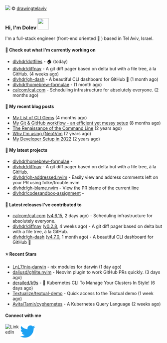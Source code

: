<img src="https://user-images.githubusercontent.com/6196971/205364459-63d54329-d28a-403f-ac06-3baeb4685b46.jpg" />
© <a href="https://www.instagram.com/drawingtelaviv/">drawingtelaviv</a>

### Hi, I'm Dolev <img width="36px" height="36px" src="https://user-images.githubusercontent.com/1303154/88677602-1635ba80-d120-11ea-84d8-d263ba5fc3c0.gif" />

I'm a full-stack engineer (front-end oriented :rainbow: ) based in Tel Aviv, Israel.

#### 👷 Check out what I'm currently working on

- [dlvhdr/dotfiles](https://github.com/dlvhdr/dotfiles) - 🏠 (today)
- [dlvhdr/diffnav](https://github.com/dlvhdr/diffnav) - A git diff pager based on delta but with a file tree, à la GitHub. (4 weeks ago)
- [dlvhdr/gh-dash](https://github.com/dlvhdr/gh-dash) - A beautiful CLI dashboard for GitHub 🚀  (1 month ago)
- [dlvhdr/homebrew-formulae](https://github.com/dlvhdr/homebrew-formulae) -  (1 month ago)
- [calcom/cal.com](https://github.com/calcom/cal.com) - Scheduling infrastructure for absolutely everyone. (2 months ago)

#### 📜 My recent blog posts

- [My List of CLI Gems](https://dlvhdr.me/posts/cli-tools) (4 months ago)
- [My Git &amp; GitHub workflow - an efficient yet messy setup](https://dlvhdr.me/posts/how-i-use-github) (8 months ago)
- [The Renaissance of the Command Line](https://dlvhdr.me/posts/the-renaissance-of-the-command-line) (2 years ago)
- [Why I&#39;m using (Neo)Vim](https://dlvhdr.me/posts/why-im-using-vim) (2 years ago)
- [My Developer Setup in 2022](https://dlvhdr.me/posts/dev-setup) (2 years ago)

#### 🌱 My latest projects

- [dlvhdr/homebrew-formulae](https://github.com/dlvhdr/homebrew-formulae) - 
- [dlvhdr/diffnav](https://github.com/dlvhdr/diffnav) - A git diff pager based on delta but with a file tree, à la GitHub.
- [dlvhdr/gh-addressed.nvim](https://github.com/dlvhdr/gh-addressed.nvim) - Easily view and address comments left on your PR using folke/trouble.nvim
- [dlvhdr/gh-blame.nvim](https://github.com/dlvhdr/gh-blame.nvim) - View the PR blame of the current line
- [dlvhdr/codesandbox-assignment](https://github.com/dlvhdr/codesandbox-assignment) - 

#### 🔭 Latest releases I've contributed to

- [calcom/cal.com](https://github.com/calcom/cal.com) ([v4.6.15](https://github.com/calcom/cal.com/releases/tag/v4.6.15), 2 days ago) - Scheduling infrastructure for absolutely everyone.
- [dlvhdr/diffnav](https://github.com/dlvhdr/diffnav) ([v0.2.8](https://github.com/dlvhdr/diffnav/releases/tag/v0.2.8), 4 weeks ago) - A git diff pager based on delta but with a file tree, à la GitHub.
- [dlvhdr/gh-dash](https://github.com/dlvhdr/gh-dash) ([v4.7.0](https://github.com/dlvhdr/gh-dash/releases/tag/v4.7.0), 1 month ago) - A beautiful CLI dashboard for GitHub 🚀 

#### ⭐ Recent Stars

- [LnL7/nix-darwin](https://github.com/LnL7/nix-darwin) - nix modules for darwin (1 day ago)
- [daliusd/ghlite.nvim](https://github.com/daliusd/ghlite.nvim) - Neovim plugin to work GitHub PRs quickly. (3 days ago)
- [derailed/k9s](https://github.com/derailed/k9s) - 🐶 Kubernetes CLI To Manage Your Clusters In Style! (6 days ago)
- [Textualize/textual-demo](https://github.com/Textualize/textual-demo) - Quick access to the Textual demo (1 week ago)
- [AvitalTamir/cyphernetes](https://github.com/AvitalTamir/cyphernetes) - A Kubernetes Query Language (2 weeks ago)

#### Connect with me

[<img align="left" alt="LinkedIn" width="48px" src="https://camo.githubusercontent.com/c8a9c5b414cd812ad6a97a46c29af67239ddaeae08c41724ff7d945fb4c047e5/68747470733a2f2f6564656e742e6769746875622e696f2f537570657254696e7949636f6e732f696d616765732f7376672f6c696e6b6564696e2e737667" />][linkedin]

[<img align="left" alt="Twitter" width="48px" src="icons/twitter.svg" />][twitter]

[linkedin]: https://www.linkedin.com/in/dolev-hadar/
[twitter]: https://twitter.com/elys1um

